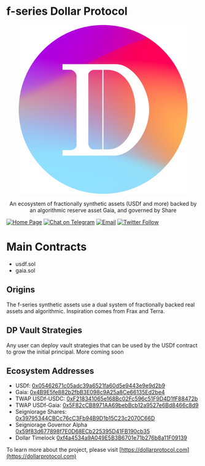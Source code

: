 # f-series Dollar Protocol

<p align="center">
  <img alt="DP Logo" src="./assets/usdf.svg" width="440">
</p>

<p align="center">
  An ecosystem of fractionally synthetic assets (USDf and more) backed by an algorithmic reserve asset Gaia, and governed by Share
</p>

[![Home Page](https://img.shields.io/badge/homepage-view-red.svg)](https://dollarprotocol.com/)
[![Chat on Telegram](https://img.shields.io/badge/Chat%20on-Telegram-brightgreen.svg)](https://t.me/dollarprotocol) 
[![Email](https://img.shields.io/badge/send-email-blue.svg)](mailto:info@dollarprotocol.ccom)
[![Twitter Follow](https://img.shields.io/twitter/follow/dollarprotocol?label=follow%20%40dollarprotocol&style=social)](https://twitter.com/dollarprotocol)

# Main Contracts
* usdf.sol
* gaia.sol

## Origins
The f-series synthetic assets use a dual system of fractionally backed real assets and algorithmic. Inspiration comes from Frax and Terra.

## DP Vault Strategies
Any user can deploy vault strategies that can be used by the USDf contract to grow the initial principal. More coming soon

## Ecosystem Addresses
* USDf: [0x05462671c05adc39a6521fa60d5e9443e9e9d2b9](http://etherscan.io/address/0x05462671c05adc39a6521fa60d5e9443e9e9d2b9)
* Gaia: [0x4B9E5fe882b2fbB3E098c9A25a8Ce66135Ed2be4](http://etherscan.io/address/0x4B9E5fe882b2fbB3E098c9A25a8Ce66135Ed2be4)
* TWAP USDf-USDC: [0xF218341065e168Bc02Fc596c51F9D4D1fF88472b](http://etherscan.io/address/0xF218341065e168Bc02Fc596c51F9D4D1fF88472b)
* TWAP USDf-Gaia: [0x5F82cCB8971AA69bebBcb12a9527e6Bd8466c8d9](http://etherscan.io/address/0x5F82cCB8971AA69bebBcb12a9527e6Bd8466c8d9)
* Seigniorage Shares: [0x39795344CBCc76cC3Fb94B9D1b15C23c2070C66D](http://etherscan.io/address/0x39795344CBCc76cC3Fb94B9D1b15C23c2070C66D)
* Seigniorage Governor Alpha [0x59f83d677898f7E0D68ECb225395D41FB190cb35](http://etherscan.io/address/0x59f83d677898f7E0D68ECb225395D41FB190cb35)
* Dollar Timelock [0xf4a4534a9A049E5B3B6701e71b276b8a11F09139](http://etherscan.io/address/0xf4a4534a9A049E5B3B6701e71b276b8a11F09139)

To learn more about the project, please visit [https://dollarprotocol.com](https://dollarprotocol.com)
